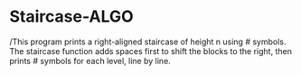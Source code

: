 # Staircase-ALGO

/This program prints a right-aligned staircase of height n using # symbols. The staircase function adds spaces first to shift the blocks to the right, then prints # symbols for each level, line by line.
